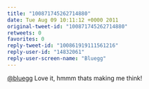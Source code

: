 ```yaml
---
title: "100871745262714880"
date: Tue Aug 09 10:11:12 +0000 2011
original-tweet-id: "100871745262714880"
retweets: 0
favorites: 0
reply-tweet-id: "100861919111561216"
reply-user-id: "14832061"
reply-user-screen-name: "Bluegg"
---
```

<a href="https://twitter.com/bluegg">@bluegg</a> Love it, hmmm thats making me think!
